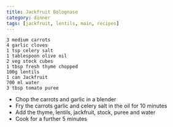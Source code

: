 ```yaml
---
title: Jackfruit Bolognase
category: dinner
tags: [jackfruit, lentils, main, recipes]
---
```



    3 medium carrots
    4 garlic cloves
    1 tsp celery salt
    1 tablespoon olive oil
    2 veg stock cubes
    1 tbsp fresh thyme chopped
    100g lentils
    1 can Jackfruit
    700 ml water
    3 tbsp tomato puree

* Chop the carrots and garlic in a blender
* Fry the carrots garlic and celery salt in the oil for 10 minutes
* Add the thyme, lentils, jackfruit, stock, puree and water
* Cook for a further 5 minutes

